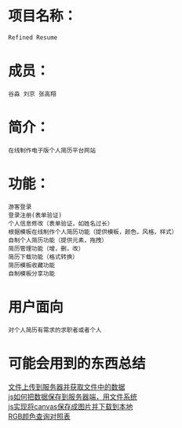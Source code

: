 ﻿# 项目名称：
```
Refined Resume
```
# 成员：
```
谷淼 刘京 张高翔
```
# 简介：
```
在线制作电子版个人简历平台网站
```
# 功能：
```
游客登录
登录注册(表单验证)
个人信息修改（表单验证，如姓名过长）
根据模板在线制作个人简历功能（提供模板，颜色，风格，样式）
自制个人简历功能（提供元素，拖拽）
简历管理功能（增，删，改）
简历下载功能（格式转换）
简历模板收藏功能
自制模板分享功能
```
# 用户面向
```
对个人简历有需求的求职者或者个人
```
# 可能会用到的东西总结

[文件上传到服务器并获取文件中的数据](http://blog.csdn.net/cwzhsi/article/details/45486925)  
[js如何把数据保存到服务器端，用文件系统](https://zhidao.baidu.com/question/1701857117220731540.html)  
[js实现将canvas保存成图片并下载到本地](http://blog.csdn.net/u012246064/article/details/78032153)  
[RGB颜色查询对照表](http://www.114la.com/other/rgb.htm)


